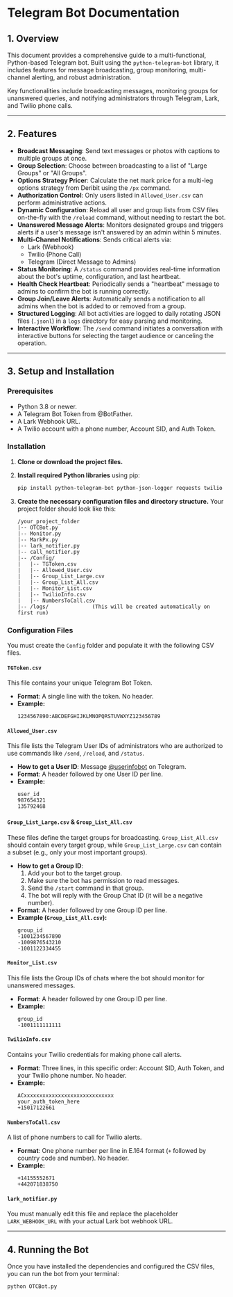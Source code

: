 
# Telegram Bot Documentation

## 1. Overview

This document provides a comprehensive guide to a multi-functional, Python-based Telegram bot. Built using the `python-telegram-bot` library, it includes features for message broadcasting, group monitoring, multi-channel alerting, and robust administration.

Key functionalities include broadcasting messages, monitoring groups for unanswered queries, and notifying administrators through Telegram, Lark, and Twilio phone calls.

---

## 2. Features

*   **Broadcast Messaging**: Send text messages or photos with captions to multiple groups at once.
*   **Group Selection**: Choose between broadcasting to a list of "Large Groups" or "All Groups".
*   **Options Strategy Pricer**: Calculate the net mark price for a multi-leg options strategy from Deribit using the `/px` command.
*   **Authorization Control**: Only users listed in `Allowed_User.csv` can perform administrative actions.
*   **Dynamic Configuration**: Reload all user and group lists from CSV files on-the-fly with the `/reload` command, without needing to restart the bot.
*   **Unanswered Message Alerts**: Monitors designated groups and triggers alerts if a user's message isn't answered by an admin within 5 minutes.
*   **Multi-Channel Notifications**: Sends critical alerts via:
    *   Lark (Webhook)
    *   Twilio (Phone Call)
    *   Telegram (Direct Message to Admins)
*   **Status Monitoring**: A `/status` command provides real-time information about the bot's uptime, configuration, and last heartbeat.
*   **Health Check Heartbeat**: Periodically sends a "heartbeat" message to admins to confirm the bot is running correctly.
*   **Group Join/Leave Alerts**: Automatically sends a notification to all admins when the bot is added to or removed from a group.
*   **Structured Logging**: All bot activities are logged to daily rotating JSON files (`.jsonl`) in a `logs` directory for easy parsing and monitoring.
*   **Interactive Workflow**: The `/send` command initiates a conversation with interactive buttons for selecting the target audience or canceling the operation.

---

## 3. Setup and Installation

### Prerequisites

*   Python 3.8 or newer.
*   A Telegram Bot Token from @BotFather.
*   A Lark Webhook URL.
*   A Twilio account with a phone number, Account SID, and Auth Token.

### Installation

1.  **Clone or download the project files.**

2.  **Install required Python libraries** using pip:
    ```sh
    pip install python-telegram-bot python-json-logger requests twilio aiohttp
    ```

3.  **Create the necessary configuration files and directory structure.** Your project folder should look like this:

    ```
    /your_project_folder
    |-- OTCBot.py
    |-- Monitor.py
    |-- MarkPx.py
    |-- lark_notifier.py
    |-- call_notifier.py
    |-- /Config/
    |   |-- TGToken.csv
    |   |-- Allowed_User.csv
    |   |-- Group_List_Large.csv
    |   |-- Group_List_All.csv
    |   |-- Monitor_List.csv
    |   |-- TwilioInfo.csv
    |   |-- NumbersToCall.csv
    |-- /logs/              (This will be created automatically on first run)
    ```

### Configuration Files

You must create the `Config` folder and populate it with the following CSV files.

#### `TGToken.csv`
This file contains your unique Telegram Bot Token.

* **Format**: A single line with the token. No header.
* **Example:**
    ```
    1234567890:ABCDEFGHIJKLMNOPQRSTUVWXYZ123456789
    ```

#### `Allowed_User.csv`
This file lists the Telegram User IDs of administrators who are authorized to use commands like `/send`, `/reload`, and `/status`.

* **How to get a User ID**: Message [@userinfobot](https://t.me/userinfobot) on Telegram.
* **Format**: A header followed by one User ID per line.
* **Example:**
    ```csv
    user_id
    987654321
    135792468
    ```

#### `Group_List_Large.csv` & `Group_List_All.csv`
These files define the target groups for broadcasting. `Group_List_All.csv` should contain every target group, while `Group_List_Large.csv` can contain a subset (e.g., only your most important groups).

* **How to get a Group ID**:
    1.  Add your bot to the target group.
    2.  Make sure the bot has permission to read messages.
    3.  Send the `/start` command in that group.
    4.  The bot will reply with the Group Chat ID (it will be a negative number).
* **Format**: A header followed by one Group ID per line.
* **Example (`Group_List_All.csv`):**
    ```csv
    group_id
    -1001234567890
    -1009876543210
    -1001122334455
    ```
#### `Monitor_List.csv`
This file lists the Group IDs of chats where the bot should monitor for unanswered messages.

* **Format**: A header followed by one Group ID per line.
* **Example:**
    ```csv
    group_id
    -1001111111111
    ```

#### `TwilioInfo.csv`
Contains your Twilio credentials for making phone call alerts.

* **Format**: Three lines, in this specific order: Account SID, Auth Token, and your Twilio phone number. No header.
* **Example:**
    ```
    ACxxxxxxxxxxxxxxxxxxxxxxxxxxxxx
    your_auth_token_here
    +15017122661
    ```

#### `NumbersToCall.csv`
A list of phone numbers to call for Twilio alerts.

* **Format**: One phone number per line in E.164 format (`+` followed by country code and number). No header.
* **Example:**
    ```
    +14155552671
    +442071838750
    ```

#### `lark_notifier.py`
You must manually edit this file and replace the placeholder `LARK_WEBHOOK_URL` with your actual Lark bot webhook URL.


---

## 4. Running the Bot

Once you have installed the dependencies and configured the CSV files, you can run the bot from your terminal:

```sh
python OTCBot.py